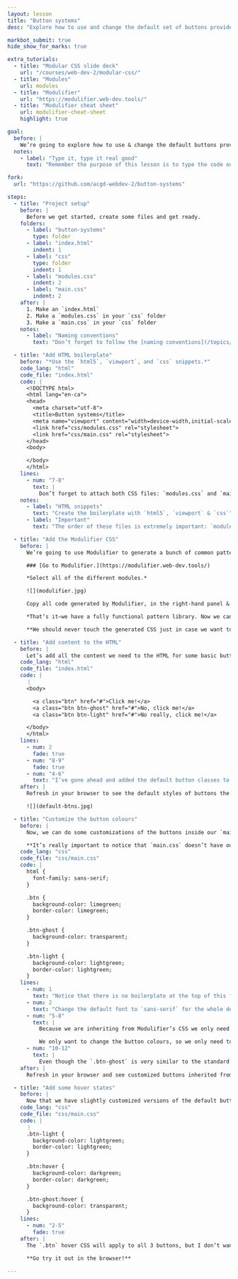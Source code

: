 ```yaml
---
layout: lesson
title: "Button systems"
desc: "Explore how to use and change the default set of buttons provided by Modulifier."

markbot_submit: true
hide_show_for_marks: true

extra_tutorials:
  - title: "Modular CSS slide deck"
    url: "/courses/web-dev-2/modular-css/"
  - title: "Modules"
    url: modules
  - title: "Modulifier"
    url: "https://modulifier.web-dev.tools/"
  - title: "Modulifier cheat sheet"
    url: modulifier-cheat-sheet
    highlight: true

goal:
  before: |
    We’re going to explore how to use & change the default buttons provided by Modulifier.
  notes:
    - label: "Type it, type it real good"
      text: "Remember the purpose of this lesson is to type the code out yourself—build up that muscle memory in your fingers!"

fork:
  url: "https://github.com/acgd-webdev-2/button-systems"

steps:
  - title: "Project setup"
    before: |
      Before we get started, create some files and get ready.
    folders:
      - label: "button-systems"
        type: folder
      - label: "index.html"
        indent: 1
      - label: "css"
        type: folder
        indent: 1
      - label: "modules.css"
        indent: 2
      - label: "main.css"
        indent: 2
    after: |
      1. Make an `index.html`
      2. Make a `modules.css` in your `css` folder
      3. Make a `main.css` in your `css` folder
    notes:
      - label: "Naming conventions"
        text: "Don’t forget to follow the [naming conventions](/topics/naming-paths-cheat-sheet/#naming-conventions)."

  - title: "Add HTML boilerplate"
    before: "*Use the `html5`, `viewport`, and `css` snippets.*"
    code_lang: "html"
    code_file: "index.html"
    code: |
      <!DOCTYPE html>
      <html lang="en-ca">
      <head>
        <meta charset="utf-8">
        <title>Button systems</title>
        <meta name="viewport" content="width=device-width,initial-scale=1">
        <link href="css/modules.css" rel="stylesheet">
        <link href="css/main.css" rel="stylesheet">
      </head>
      <body>

      </body>
      </html>
    lines:
      - num: "7-8"
        text: |
          Don’t forget to attach both CSS files: `modules.css` and `main.css`
    notes:
      - label: "HTML snippets"
        text: "Create the boilerplate with `html5`, `viewport` & `css`"
      - label: "Important"
        text: "The order of these files is extremely important: `modules.css` should always come before `main.css` in the HTML."

  - title: "Add the Modulifier CSS"
    before: |
      We’re going to use Modulifier to generate a bunch of common patterns for us to use in our website.

      ### [Go to Modulifier.](https://modulifier.web-dev.tools/)

      *Select all of the different modules.*

      ![](modulifier.jpg)

      Copy all code generated by Modulifier, in the right-hand panel & paste it into your `modules.css` file.

      *That’s it—we have a fully functional pattern library. Now we can concentrate fully on our layout and write much less CSS.*

      **We should never touch the generated CSS just in case we want to replace it later.**

  - title: "Add content to the HTML"
    before: |
      Let’s add all the content we need to the HTML for some basic buttons.
    code_lang: "html"
    code_file: "index.html"
    code: |
      ⋮
      <body>

        <a class="btn" href="#">Click me!</a>
        <a class="btn btn-ghost" href="#">No, click me!</a>
        <a class="btn btn-light" href="#">No really, click me!</a>

      </body>
      </html>
    lines:
      - num: 2
        fade: true
      - num: "8-9"
        fade: true
      - num: "4-6"
        text: "I’ve gone ahead and added the default button classes to these tags. There will be some default styles applied from Modulifier."
    after: |
      Refresh in your browser to see the default styles of buttons the Modulifier has applied.

      ![](default-btns.jpg)

  - title: "Customize the button colours"
    before: |
      Now, we can do some customizations of the buttons inside our `main.css` file.

      **It’s really important to notice that `main.css` doesn’t have our boilerplate code anymore—Modulifier is adding all the code for us.**
    code_lang: "css"
    code_file: "css/main.css"
    code: |
      html {
        font-family: sans-serif;
      }

      .btn {
        background-color: limegreen;
        border-color: limegreen;
      }

      .btn-ghost {
        background-color: transparent;
      }

      .btn-light {
        background-color: lightgreen;
        border-color: lightgreen;
      }
    lines:
      - num: 1
        text: "Notice that there is no boilerplate at the top of this file—Modulifier is adding it for us."
      - num: 2
        text: "Change the default font to `sans-serif` for the whole design."
      - num: "5-8"
        text: |
          Because we are inheriting from Modulifier’s CSS we only need to specify the properties that are different.

          We only want to change the button colours, so we only need to specify `background-color` and `border-color`
      - num: "10-12"
        text: |
          Even though the `.btn-ghost` is very similar to the standard `.btn`, since it always has the `.btn` class, the CSS that we wrote above will overwrite `.btn-ghost`. So, we need to reset some properties back to their default styles.
    after: |
      Refresh in your browser and see customized buttons inherited from the Modulifier defaults.

  - title: "Add some hover states"
    before: |
      Now that we have slightly customized versions of the default buttons let’s add some customized hover states to the buttons.
    code_lang: "css"
    code_file: "css/main.css"
    code: |
      ⋮
      .btn-light {
        background-color: lightgreen;
        border-color: lightgreen;
      }

      .btn:hover {
        background-color: darkgreen;
        border-color: darkgreen;
      }

      .btn-ghost:hover {
        background-color: transparent;
      }
    lines:
      - num: "2-5"
        fade: true
    after: |
      The `.btn` hover CSS will apply to all 3 buttons, but I don’t want the `.btn-ghost` to be filled in on hover, only the border to change, so we have to overwrite the `background-color` for `.btn-ghost:hover` back to transparent.

      **Go try it out in the browser!**

---
```

